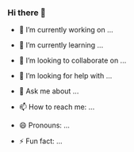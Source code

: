 ### Hi there 👋
 
- 🔭 I’m currently working on ... 

- 🌱 I’m currently learning ...

- 👯 I’m looking to collaborate on ...
- 🤔 I’m looking for help with ...

- 💬 Ask me about ...
- 📫 How to reach me: ...
- 😄 Pronouns: ...

- ⚡ Fun fact: ...
